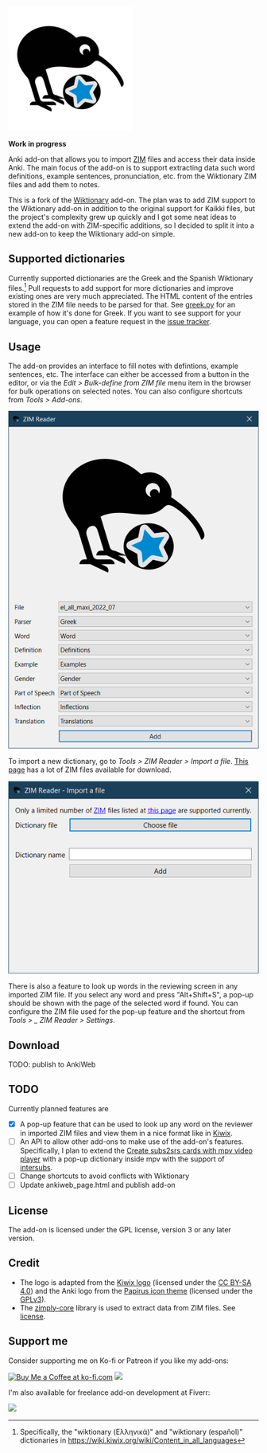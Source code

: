 <img src="./src/icons/logo.svg" width="250">

**Work in progress**

Anki add-on that allows you to import [ZIM](<https://en.wikipedia.org/wiki/ZIM_(file_format)>) files
and access their data inside Anki. The main focus of the add-on is to support extracting data such word definitions, example sentences, pronunciation, etc. from the Wiktionary ZIM files and add them to notes.

This is a fork of the [Wiktionary](https://github.com/abdnh/anki-wiktionary) add-on. The plan was to add ZIM support to the Wiktionary add-on in addition to the original support for Kaikki files, but the project's complexity grew up quickly
and I got some neat ideas to extend the add-on with ZIM-specific additions, so I decided to split it into a new add-on
to keep the Wiktionary add-on simple.

## Supported dictionaries

Currently supported dictionaries are the Greek and the Spanish Wiktionary files.[^1]
Pull requests to add support for more dictionaries and improve existing ones are very much appreciated. The HTML content of the entries stored in the ZIM file needs to be parsed for that. See [greek.py](./src/dictionaries/greek.py) for an example of how it's done for Greek.
If you want to see support for your language, you can open a feature request in the [issue tracker](https://github.com/abdnh/anki-zim-reader/issues).

## Usage

The add-on provides an interface to fill notes with defintions, example sentences, etc.
The interface can either be accessed from a button in the editor, or via the _Edit > Bulk-define from ZIM file_ menu
item in the browser for bulk operations on selected notes. You can also configure shortcuts from _Tools > Add-ons_.

<img src="./images/dialog.png" width="600">

To import a new dictionary, go to _Tools > ZIM Reader > Import a file_. [This page](https://wiki.kiwix.org/wiki/Content_in_all_languages) has a lot of ZIM files available for download.

<img src="./images/import_dialog.png" width="600">

There is also a feature to look up words in the reviewing screen in any imported ZIM file. If you select any word and press "Alt+Shift+S", a pop-up should be shown with the page of the selected word if found.
You can configure the ZIM file used for the pop-up feature and the shortcut from _Tools > _ ZIM Reader > Settings_.

## Download

TODO: publish to AnkiWeb

## TODO

Currently planned features are

- [x] A pop-up feature that can be used to look up any word on the reviewer in imported ZIM files and view them in a nice format like in [Kiwix](https://www.kiwix.org/).
- [ ] An API to allow other add-ons to make use of the add-on's features. Specifically, I plan to extend the [Create subs2srs cards with mpv video player](https://ankiweb.net/shared/info/1213145732) with a pop-up dictionary inside mpv with the support of [intersubs](https://github.com/abdnh/intersubs).
- [ ] Change shortcuts to avoid conflicts with Wiktionary
- [ ] Update ankiweb_page.html and publish add-on

## License

The add-on is licensed under the GPL license, version 3 or any later version.

## Credit

- The logo is adapted from the [Kiwix logo](https://en.wikipedia.org/wiki/File:Kiwix_logo_v3.svg) (licensed under the [CC BY-SA 4.0](https://creativecommons.org/licenses/by-sa/4.0/deed.en)) and the Anki logo from the [Papirus icon theme](https://github.com/PapirusDevelopmentTeam/papirus-icon-theme) (licensed under the [GPLv3](https://github.com/PapirusDevelopmentTeam/papirus-icon-theme/blob/master/LICENSE)).
- The [zimply-core](https://github.com/dylanmccall/zimply-core) library is used to extract data from ZIM files. See [license](https://github.com/dylanmccall/zimply-core/blob/master/LICENSE.txt).


## Support me

Consider supporting me on Ko-fi or Patreon if you like my add-ons:

<a href='https://ko-fi.com/U7U8AE997'><img height='36' src='https://cdn.ko-fi.com/cdn/kofi1.png?v=3' border='0' alt='Buy Me a Coffee at ko-fi.com' /></a> <a href="https://www.patreon.com/abdnh"><img height='36' src="https://i.imgur.com/mZBGpZ1.png"></a>

I'm also available for freelance add-on development at Fiverr:

<a href="https://www.fiverr.com/abd_nh/develop-an-anki-addon"><img height='36' src="https://i.imgur.com/0meG4dk.png"></a>

[^1]: Specifically, the "wiktionary (Ελληνικά)" and "wiktionary (español)" dictionaries in https://wiki.kiwix.org/wiki/Content_in_all_languages
